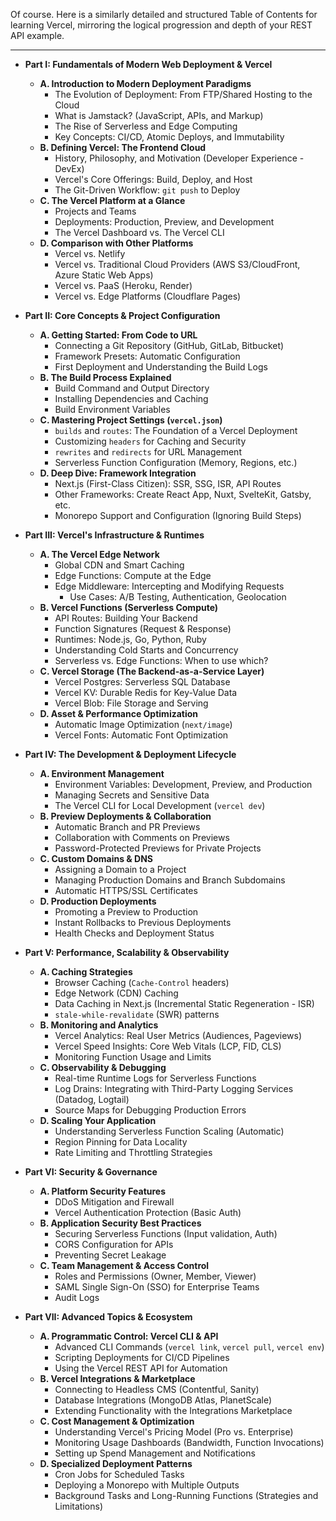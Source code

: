Of course. Here is a similarly detailed and structured Table of Contents for learning Vercel, mirroring the logical progression and depth of your REST API example.

***

*   **Part I: Fundamentals of Modern Web Deployment & Vercel**
    *   **A. Introduction to Modern Deployment Paradigms**
        *   The Evolution of Deployment: From FTP/Shared Hosting to the Cloud
        *   What is Jamstack? (JavaScript, APIs, and Markup)
        *   The Rise of Serverless and Edge Computing
        *   Key Concepts: CI/CD, Atomic Deploys, and Immutability
    *   **B. Defining Vercel: The Frontend Cloud**
        *   History, Philosophy, and Motivation (Developer Experience - DevEx)
        *   Vercel's Core Offerings: Build, Deploy, and Host
        *   The Git-Driven Workflow: `git push` to Deploy
    *   **C. The Vercel Platform at a Glance**
        *   Projects and Teams
        *   Deployments: Production, Preview, and Development
        *   The Vercel Dashboard vs. The Vercel CLI
    *   **D. Comparison with Other Platforms**
        *   Vercel vs. Netlify
        *   Vercel vs. Traditional Cloud Providers (AWS S3/CloudFront, Azure Static Web Apps)
        *   Vercel vs. PaaS (Heroku, Render)
        *   Vercel vs. Edge Platforms (Cloudflare Pages)

*   **Part II: Core Concepts & Project Configuration**
    *   **A. Getting Started: From Code to URL**
        *   Connecting a Git Repository (GitHub, GitLab, Bitbucket)
        *   Framework Presets: Automatic Configuration
        *   First Deployment and Understanding the Build Logs
    *   **B. The Build Process Explained**
        *   Build Command and Output Directory
        *   Installing Dependencies and Caching
        *   Build Environment Variables
    *   **C. Mastering Project Settings (`vercel.json`)**
        *   `builds` and `routes`: The Foundation of a Vercel Deployment
        *   Customizing `headers` for Caching and Security
        *   `rewrites` and `redirects` for URL Management
        *   Serverless Function Configuration (Memory, Regions, etc.)
    *   **D. Deep Dive: Framework Integration**
        *   Next.js (First-Class Citizen): SSR, SSG, ISR, API Routes
        *   Other Frameworks: Create React App, Nuxt, SvelteKit, Gatsby, etc.
        *   Monorepo Support and Configuration (Ignoring Build Steps)

*   **Part III: Vercel's Infrastructure & Runtimes**
    *   **A. The Vercel Edge Network**
        *   Global CDN and Smart Caching
        *   Edge Functions: Compute at the Edge
        *   Edge Middleware: Intercepting and Modifying Requests
            *   Use Cases: A/B Testing, Authentication, Geolocation
    *   **B. Vercel Functions (Serverless Compute)**
        *   API Routes: Building Your Backend
        *   Function Signatures (Request & Response)
        *   Runtimes: Node.js, Go, Python, Ruby
        *   Understanding Cold Starts and Concurrency
        *   Serverless vs. Edge Functions: When to use which?
    *   **C. Vercel Storage (The Backend-as-a-Service Layer)**
        *   Vercel Postgres: Serverless SQL Database
        *   Vercel KV: Durable Redis for Key-Value Data
        *   Vercel Blob: File Storage and Serving
    *   **D. Asset & Performance Optimization**
        *   Automatic Image Optimization (`next/image`)
        *   Vercel Fonts: Automatic Font Optimization

*   **Part IV: The Development & Deployment Lifecycle**
    *   **A. Environment Management**
        *   Environment Variables: Development, Preview, and Production
        *   Managing Secrets and Sensitive Data
        *   The Vercel CLI for Local Development (`vercel dev`)
    *   **B. Preview Deployments & Collaboration**
        *   Automatic Branch and PR Previews
        *   Collaboration with Comments on Previews
        *   Password-Protected Previews for Private Projects
    *   **C. Custom Domains & DNS**
        *   Assigning a Domain to a Project
        *   Managing Production Domains and Branch Subdomains
        *   Automatic HTTPS/SSL Certificates
    *   **D. Production Deployments**
        *   Promoting a Preview to Production
        *   Instant Rollbacks to Previous Deployments
        *   Health Checks and Deployment Status

*   **Part V: Performance, Scalability & Observability**
    *   **A. Caching Strategies**
        *   Browser Caching (`Cache-Control` headers)
        *   Edge Network (CDN) Caching
        *   Data Caching in Next.js (Incremental Static Regeneration - ISR)
        *   `stale-while-revalidate` (SWR) patterns
    *   **B. Monitoring and Analytics**
        *   Vercel Analytics: Real User Metrics (Audiences, Pageviews)
        *   Vercel Speed Insights: Core Web Vitals (LCP, FID, CLS)
        *   Monitoring Function Usage and Limits
    *   **C. Observability & Debugging**
        *   Real-time Runtime Logs for Serverless Functions
        *   Log Drains: Integrating with Third-Party Logging Services (Datadog, Logtail)
        *   Source Maps for Debugging Production Errors
    *   **D. Scaling Your Application**
        *   Understanding Serverless Function Scaling (Automatic)
        *   Region Pinning for Data Locality
        *   Rate Limiting and Throttling Strategies

*   **Part VI: Security & Governance**
    *   **A. Platform Security Features**
        *   DDoS Mitigation and Firewall
        *   Vercel Authentication Protection (Basic Auth)
    *   **B. Application Security Best Practices**
        *   Securing Serverless Functions (Input validation, Auth)
        *   CORS Configuration for APIs
        *   Preventing Secret Leakage
    *   **C. Team Management & Access Control**
        *   Roles and Permissions (Owner, Member, Viewer)
        *   SAML Single Sign-On (SSO) for Enterprise Teams
        *   Audit Logs

*   **Part VII: Advanced Topics & Ecosystem**
    *   **A. Programmatic Control: Vercel CLI & API**
        *   Advanced CLI Commands (`vercel link`, `vercel pull`, `vercel env`)
        *   Scripting Deployments for CI/CD Pipelines
        *   Using the Vercel REST API for Automation
    *   **B. Vercel Integrations & Marketplace**
        *   Connecting to Headless CMS (Contentful, Sanity)
        *   Database Integrations (MongoDB Atlas, PlanetScale)
        *   Extending Functionality with the Integrations Marketplace
    *   **C. Cost Management & Optimization**
        *   Understanding Vercel's Pricing Model (Pro vs. Enterprise)
        *   Monitoring Usage Dashboards (Bandwidth, Function Invocations)
        *   Setting up Spend Management and Notifications
    *   **D. Specialized Deployment Patterns**
        *   Cron Jobs for Scheduled Tasks
        *   Deploying a Monorepo with Multiple Outputs
        *   Background Tasks and Long-Running Functions (Strategies and Limitations)
